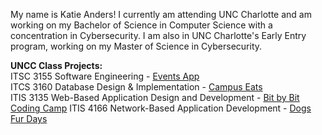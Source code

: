 My name is Katie Anders! I currently am attending UNC Charlotte and am working on my Bachelor of Science in Computer Science with a concentration in Cybersecurity. I am also in UNC Charlotte's Early Entry program, working on my Master of Science in Cybersecurity.

**UNCC Class Projects:** \
ITSC 3155 Software Engineering - [Events App](https://github.com/ebaca1/Group9Project) \
ITCS 3160 Database Design & Implementation - [Campus Eats](https://github.com/ITCS-3160/Campus-Eats) \
ITIS 3135 Web-Based Application Design and Development - [Bit by Bit Coding Camp](https://github.com/kanders2002/ITIS_3135_Project)
ITIS 4166 Network-Based Application Development - [Dogs Fur Days](https://github.com/kanders2002/ITIS_4166_Project)
